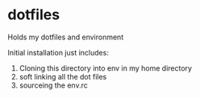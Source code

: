 # dotfiles
Holds my dotfiles and environment

Initial installation just includes:
1. Cloning this directory into env in my home directory
2. soft linking all the dot files
3. sourceing the env.rc
